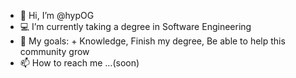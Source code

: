 - 🗿 Hi, I’m @hypOG
- 💻 I’m currently taking a degree in Software Engineering
- 🎯 My goals: + Knowledge, Finish my degree, Be able to help this community grow
- 📫 How to reach me ...(soon)

<!---
hypOG/hypOG is a ✨ special ✨ repository because its `README.md` (this file) appears on your GitHub profile.
You can click the Preview link to take a look at your changes.
--->
